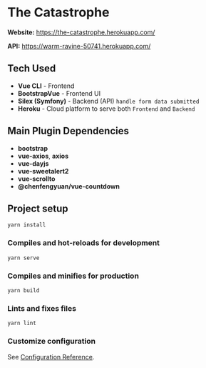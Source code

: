 # The Catastrophe

**Website:** https://the-catastrophe.herokuapp.com/

**API:** https://warm-ravine-50741.herokuapp.com/

## Tech Used

* **Vue CLI** - Frontend
* **BootstrapVue** - Frontend UI
* **Silex (Symfony)** - Backend (API) `handle form data submitted`
* **Heroku** - Cloud platform to serve both `Frontend` and `Backend`

## Main Plugin Dependencies

* **bootstrap**
* **vue-axios**, **axios**
* **vue-dayjs**
* **vue-sweetalert2**
* **vue-scrollto**
* **@chenfengyuan/vue-countdown**

## Project setup
```
yarn install
```

### Compiles and hot-reloads for development
```
yarn serve
```

### Compiles and minifies for production
```
yarn build
```

### Lints and fixes files
```
yarn lint
```

### Customize configuration
See [Configuration Reference](https://cli.vuejs.org/config/).
